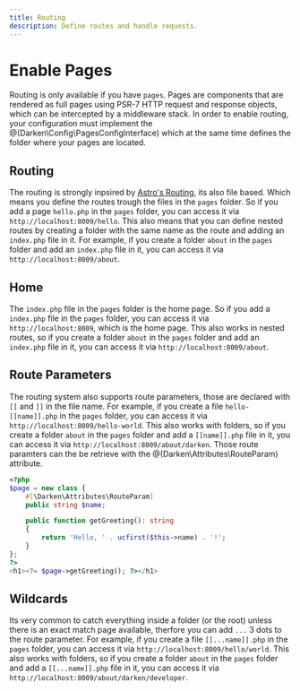 ```yaml
---
title: Routing
description: Define routes and handle requests.
---
```


# Enable Pages

Routing is only available if you have `pages`. Pages are components that are rendered as full pages using PSR-7 HTTP request and response objects, which can be intercepted by a middleware stack. In order to enable routing, your configuration must implement the @(Darken\Config\PagesConfigInterface) which at the same time defines the folder where your pages are located.

## Routing

The routing is strongly inpsired by [Astro's Routing](https://docs.astro.build/en/guides/routing/), its also file based. Which means you define the routes trough the files in the `pages` folder. So if you add a page `hello.php` in the `pages` folder, you can access it via `http://localhost:8009/hello`. This also means that you can define nested routes by creating a folder with the same name as the route and adding an `index.php` file in it. For example, if you create a folder `about` in the `pages` folder and add an `index.php` file in it, you can access it via `http://localhost:8009/about`.

## Home

The `index.php` file in the `pages` folder is the home page. So if you add a `index.php` file in the `pages` folder, you can access it via `http://localhost:8009`, which is the home page. This also works in nested routes, so if you create a folder `about` in the `pages` folder and add an `index.php` file in it, you can access it via `http://localhost:8009/about`.

## Route Parameters

The routing system also supports route parameters, those are declared with `[[` and `]]` in the file name. For example, if you create a file `hello-[[name]].php` in the `pages` folder, you can access it via `http://localhost:8009/hello-world`. This also works with folders, so if you create a folder `about` in the `pages` folder and add a `[[name]].php` file in it, you can access it via `http://localhost:8009/about/darken`. Those route paramters can the be retrieve with the @(Darken\Attributes\RouteParam) attribute.

```php
<?php
$page = new class {
    #[\Darken\Attributes\RouteParam]
    public string $name;

    public function getGreeting(): string
    {
        return 'Hello, ' . ucfirst($this->name) . '!';
    }
};
?>
<h1><?= $page->getGreeting(); ?></h1>
```

## Wildcards

Its very common to catch everything inside a folder (or the root) unless there is an exact match page available, therfore you can add `...` 3 dots to the route parameter. For example, if you create a file `[[...name]].php` in the `pages` folder, you can access it via `http://localhost:8009/hello/world`. This also works with folders, so if you create a folder `about` in the `pages` folder and add a `[[...name]].php` file in it, you can access it via `http://localhost:8009/about/darken/developer`.